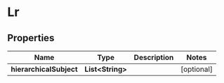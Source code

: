 
# Lr

## Properties
Name | Type | Description | Notes
------------ | ------------- | ------------- | -------------
**hierarchicalSubject** | **List&lt;String&gt;** |  |  [optional]



